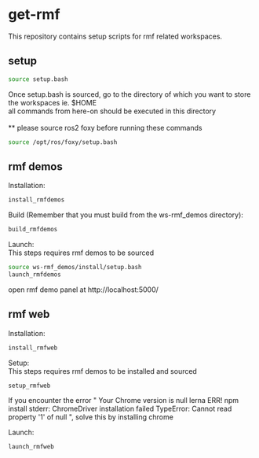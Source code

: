 # get-rmf
This repository contains setup scripts for rmf related workspaces.

## setup
``` bash
source setup.bash
```
Once setup.bash is sourced, go to the directory of which you want to store the workspaces ie. $HOME <br>
all commands from here-on should be executed in this directory
<br><br>
** please source ros2 foxy before running these commands
``` bash
source /opt/ros/foxy/setup.bash
```

## rmf demos
Installation:
``` bash
install_rmfdemos
```

Build (Remember that you must build from the ws-rmf_demos directory):
``` bash
build_rmfdemos
```

Launch: <br>
This steps requires rmf demos to be sourced
``` bash
source ws-rmf_demos/install/setup.bash
launch_rmfdemos
```
open rmf demo panel at http://localhost:5000/


## rmf web
Installation:
``` bash
install_rmfweb
```

Setup: <br>
This steps requires rmf demos to be installed and sourced
``` bash
setup_rmfweb
```
If you encounter the error
" Your Chrome version is null
lerna ERR! npm install stderr:
ChromeDriver installation failed TypeError: Cannot read property '1' of null ",
solve this by installing chrome

Launch: <br>
``` bash
launch_rmfweb
```

